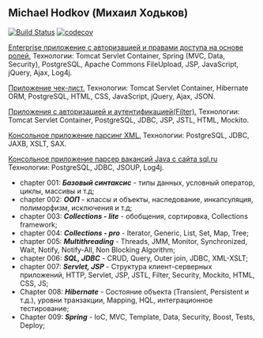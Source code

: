 ## Michael Hodkov (Михаил Ходьков)

[![Build Status](https://travis-ci.org/MichaelHodkov/mhodkov.svg?branch=master)](https://travis-ci.org/MichaelHodkov/mhodkov)
[![codecov](https://codecov.io/gh/MichaelHodkov/mhodkov/branch/master/graph/badge.svg)](https://codecov.io/gh/MichaelHodkov/mhodkov)


[Enterprise приложение c авторизацией и правами доступа на основе ролей.](https://github.com/MichaelHodkov/mhodkov/tree/master/carsale1)
Технологии: Tomcat Servlet Container, Spring (MVC, Data, Security), PostgreSQL, Apache Commons FileUpload, JSP, JavaScript, jQuery, Ajax, Log4j.

[Приложение чек-лист.](https://github.com/MichaelHodkov/mhodkov/tree/master/chapter_008)
Технологии: Tomcat Servlet Container, Hibernate ORM, PostgreSQL, HTML, CSS, JavaScript, jQuery, Ajax, JSON.

[Приложения с авторизацией и аутентификацией(Filter).](https://github.com/MichaelHodkov/mhodkov/tree/master/chapter_007)
Технологии: Tomcat Servlet Container, PostgreSQL, JDBC, JSP, JSTL, HTML, Mockito.

[Консольное приложение парсинг XML.](https://github.com/MichaelHodkov/mhodkov/tree/master/chapter_006/src/main/java/ru/job4j/sql)
Технологии: PostgreSQL, JDBC, JAXB, XSLT, SAX.

[Консольное приложение парсер вакансий Java с сайта sql.ru](https://github.com/MichaelHodkov/mhodkov/tree/master/chapter_006/src/main/java/ru/job4j/jsoup)
Технологии: PostgreSQL, JDBC, JSOUP, Log4j.

* chapter 001: ***Базовый синтаксис*** - типы данных, условный оператор, циклы, массивы и т.д;
* chapter 002: ***ООП*** - классы и объекты, наследование, инкапсуляция, полиморфизм, исключения и т.д;
* chapter 003: ***Collections - lite*** - обобщения, сортировка, Collections framework;
* chapter 004: ***Collections - pro*** - Iterator, Generic, List, Set, Map, Tree;
* chapter 005: ***Multithreading*** - Threads, JMM, Monitor, Synchronized, Wait, Notify, Notify-All, Non Blocking Algorithm;
* chapter 006: ***SQL, JDBC*** - CRUD, Query, Outer join, JDBC, XML-XSLT;
* chapter 007: ***Servlet, JSP*** - Структура клиент-серверных приложений, HTTP, Servlet, JSP, JSTL, Filter, Security, Mockito, HTML, CSS, JS;
* Chapter 008: ***Hibernate*** - Состояние объекта (Transient, Persistent и т.д.), уровни транзакции, Mapping, HQL, интеграционное тестирование;
* Chapter 009: ***Spring*** - IoC, MVC, Template, Data, Security, Boost, Tests, Deploy;